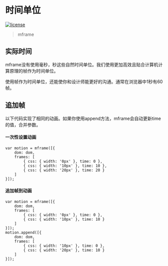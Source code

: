 <!-- 
---
title: 时间单位
date: 2020/3/3 10:00:00
---
-->
# 时间单位

[![license](https://img.shields.io/github/license/momentum-design/momentum-ui.svg?color=blueviolet)](https://github.com/momentum-design/momentum-ui/blob/master/charts/LICENSE)

> mframe

## 实际时间

mframe没有使用毫秒，秒这些自然时间单位。我们使用更加高效且贴合计算机计算原理的帧作为时间单位。

使用帧作为时间单位，还能使你和设计师能更好的沟通。通常在浏览器中1秒有60帧。

## 追加帧

以下代码实现了相同的动画。如果你使用append方法，mframe会自动更新time的值，合并参数。

#### 一次性设置动画

```
var motion = mframe([{
	dom: dom,
	frames: [
		{ css: { width: '0px' }, time: 0 },
		{ css: { width: '10px' }, time: 10 },
		{ css: { width: '20px' }, time: 20 }
	]
}]);
```

#### 追加帧到动画

```
var motion = mframe([{
	dom: dom,
	frames: [
		{ css: { width: '0px' }, time: 0 },
		{ css: { width: '10px' }, time: 10 }
	]
}]);
motion.append([{
	dom: dom,
	frames: [
		{ css: { width: '10px' }, time: 0 },
		{ css: { width: '20px' }, time: 10 }
	]
}]);
```
